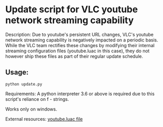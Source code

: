 # Update script for VLC youtube network streaming capability

Description:
    Due to youtube's persistent URL changes, VLC's youtube network streaming capability is
    negatively impacted on a periodic basis. While the VLC team rectifies these changes by modifying their internal streaming configuration files (youtube.luac in this case), they do not however ship these files as part of their regular update schedule. 

## Usage:

```
python update.py
```

Requirements:
A python interpreter 3.6 or above is required due to this script's reliance on 
f - strings.

Works only on windows.

External resources:
[youtube.luac file](https://raw.githubusercontent.com/videolan/vlc/master/share/lua/playlist/youtube.lua)